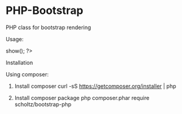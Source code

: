 # PHP-Bootstrap
PHP class for bootstrap rendering

Usage: 

<?php
use \BT\Base;

$c = new \BT\ContainerFluid(new \BT\Row(new \BT\ColMd6("col1"),new \BT\ColMd6("col2")));
echo $c->show();

?>

Installation

Using composer:
1) Install composer 
curl -sS https://getcomposer.org/installer | php

2) Install composer package
php composer.phar require scholtz/bootstrap-php
